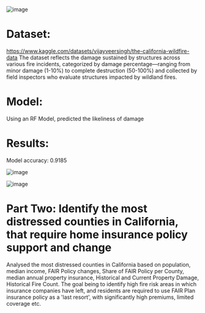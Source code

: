 ![image](https://github.com/user-attachments/assets/68edc040-370d-4fd3-9feb-2c990808e6a9)


# Dataset:
https://www.kaggle.com/datasets/vijayveersingh/the-california-wildfire-data
The dataset reflects the damage sustained by structures across various fire incidents, categorized by damage percentage—ranging from minor damage (1-10%) to complete destruction (50-100%) and collected by field inspectors who evaluate structures impacted by wildland fires.

# Model:
Using an RF Model, predicted the likeliness of damage

# Results:
Model accuracy: 0.9185

![image](https://github.com/user-attachments/assets/32c5594a-e659-409f-a1e1-2d542ccddda1)


![image](https://github.com/user-attachments/assets/144c624b-2f45-432a-9801-e7da6860b738)

# Part Two: Identify the most distressed counties in California, that require home insurance policy support and change
Analysed the most distressed counties in California based on population, median income, FAIR Policy changes, Share of FAIR Policy per County, median annual property insurance, Historical and Current Property Damage, Historical Fire Count. The goal being to identify high fire risk areas in which insurance companies have left, and residents are required to use FAIR Plan insurance policy as a 'last resort', with significantly high premiums, limited coverage etc. 
